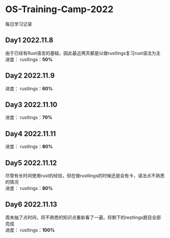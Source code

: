 # OS-Training-Camp-2022
每日学习记录

## Day1 2022.11.8
由于已经有Rust语言的基础，因此最近两天都是以做rustlings复习rust语法为主  
进度： rustlings：**50%**
## Day2 2022.11.9   
进度： rustlings：**60%**   
## Day3 2022.11.10   
进度： rustlings：**70%**   
## Day4 2022.11.11   
进度： rustlings：**80%**   
## Day5 2022.11.12   
尽管有长时间使用rust的经验，但在做rustlings的时候还是会有卡，语法点不熟悉的情况   
进度： rustlings：**80%**   
## Day6 2022.11.13   
周末抽了点时间，将不熟悉的知识点重新看了一遍，将剩下的restlings题目全部完成   
进度： rustlings：**100%**  
